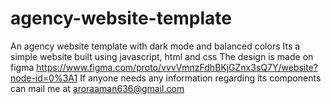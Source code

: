# agency-website-template
An agency website template with dark mode and balanced colors
Its a simple website built using javascript, html and css 
The design is made on figma
https://www.figma.com/proto/vvvVmnzFdhBKjGZnx3sQ7Y/website?node-id=0%3A1
If anyone needs any information regarding its components can mail me at aroraaman636@gmail.com
